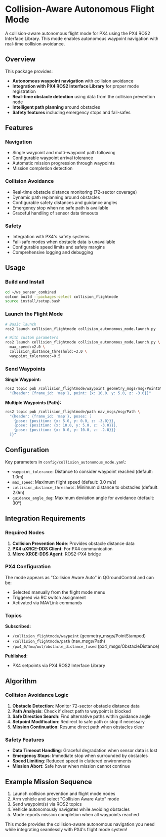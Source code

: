 # Collision-Aware Autonomous Flight Mode

A collision-aware autonomous flight mode for PX4 using the PX4 ROS2 Interface Library. This mode enables autonomous waypoint navigation with real-time collision avoidance.

## Overview

This package provides:
- **Autonomous waypoint navigation** with collision avoidance
- **Integration with PX4 ROS2 Interface Library** for proper mode registration
- **Real-time obstacle detection** using data from the collision prevention node
- **Intelligent path planning** around obstacles
- **Safety features** including emergency stops and fail-safes

## Features

### Navigation
- Single waypoint and multi-waypoint path following
- Configurable waypoint arrival tolerance
- Automatic mission progression through waypoints
- Mission completion detection

### Collision Avoidance
- Real-time obstacle distance monitoring (72-sector coverage)
- Dynamic path replanning around obstacles
- Configurable safety distances and guidance angles
- Emergency stop when no safe path is available
- Graceful handling of sensor data timeouts

### Safety
- Integration with PX4's safety systems
- Fail-safe modes when obstacle data is unavailable
- Configurable speed limits and safety margins
- Comprehensive logging and debugging

## Usage

### Build and Install

```bash
cd ~/ws_sensor_combined
colcon build --packages-select collision_flightmode
source install/setup.bash
```

### Launch the Flight Mode

```bash
# Basic launch
ros2 launch collision_flightmode collision_autonomous_mode.launch.py

# With custom parameters
ros2 launch collision_flightmode collision_autonomous_mode.launch.py \
  max_speed:=2.0 \
  collision_distance_threshold:=3.0 \
  waypoint_tolerance:=0.5
```

### Send Waypoints

**Single Waypoint:**
```bash
ros2 topic pub /collision_flightmode/waypoint geometry_msgs/msg/PointStamped \
  "{header: {frame_id: 'map'}, point: {x: 10.0, y: 5.0, z: -3.0}}"
```

**Multiple Waypoints (Path):**
```bash
ros2 topic pub /collision_flightmode/path nav_msgs/msg/Path \
  "{header: {frame_id: 'map'}, poses: [
    {pose: {position: {x: 5.0, y: 0.0, z: -3.0}}},
    {pose: {position: {x: 10.0, y: 5.0, z: -3.0}}},
    {pose: {position: {x: 0.0, y: 10.0, z: -2.0}}}
  ]}"
```

## Configuration

Key parameters in `config/collision_autonomous_mode.yaml`:

- `waypoint_tolerance`: Distance to consider waypoint reached (default: 1.0m)
- `max_speed`: Maximum flight speed (default: 3.0 m/s)
- `collision_distance_threshold`: Minimum distance to obstacles (default: 2.0m)
- `guidance_angle_deg`: Maximum deviation angle for avoidance (default: 30°)

## Integration Requirements

### Required Nodes
1. **Collision Prevention Node**: Provides obstacle distance data
2. **PX4 uXRCE-DDS Client**: For PX4 communication
3. **Micro XRCE-DDS Agent**: ROS2-PX4 bridge

### PX4 Configuration
The mode appears as "Collision Aware Auto" in QGroundControl and can be:
- Selected manually from the flight mode menu
- Triggered via RC switch assignment
- Activated via MAVLink commands

### Topics

**Subscribed:**
- `/collision_flightmode/waypoint` (geometry_msgs/PointStamped)
- `/collision_flightmode/path` (nav_msgs/Path)  
- `/px4_0/fmu/out/obstacle_distance_fused` (px4_msgs/ObstacleDistance)

**Published:**
- PX4 setpoints via PX4 ROS2 Interface Library

## Algorithm

### Collision Avoidance Logic
1. **Obstacle Detection**: Monitor 72-sector obstacle distance data
2. **Path Analysis**: Check if direct path to waypoint is blocked
3. **Safe Direction Search**: Find alternative paths within guidance angle
4. **Setpoint Modification**: Redirect to safe path or stop if necessary
5. **Mission Continuation**: Resume direct path when obstacles clear

### Safety Features
- **Data Timeout Handling**: Graceful degradation when sensor data is lost
- **Emergency Stops**: Immediate stop when surrounded by obstacles  
- **Speed Limiting**: Reduced speed in cluttered environments
- **Mission Abort**: Safe hover when mission cannot continue

## Example Mission Sequence

1. Launch collision prevention and flight mode nodes
2. Arm vehicle and select "Collision Aware Auto" mode  
3. Send waypoint(s) via ROS2 topics
4. Vehicle autonomously navigates while avoiding obstacles
5. Mode reports mission completion when all waypoints reached

This mode provides the collision-aware autonomous navigation you need while integrating seamlessly with PX4's flight mode system!